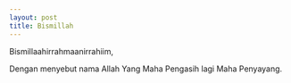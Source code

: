 ```yaml
---
layout: post
title: Bismillah
---
```


Bismillaahirrahmaanirrahiim,

Dengan menyebut nama Allah Yang Maha Pengasih lagi Maha Penyayang. 
